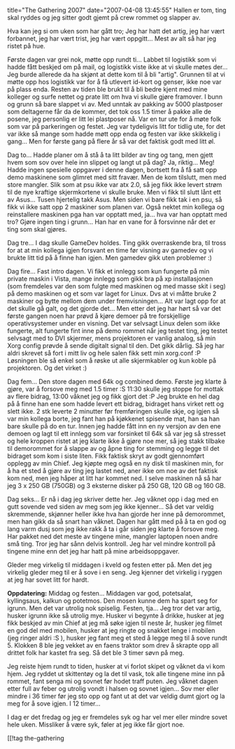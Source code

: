 title="The Gathering 2007"
date="2007-04-08 13:45:55"
Hallen er tom, ting skal ryddes og jeg sitter godt gjemt på crew rommet og slapper av.

Hva kan jeg si om uken som har gått tro; Jeg har hatt det artig, jeg har vært forbannet, jeg har vært trist, jeg har vært oppgitt... Mest av alt så har jeg ristet på hue.

Første dagen var grei nok, møtte opp rundt ti... Labbet til logistikk som vi hadde fått beskjed om på mail, og logistikk viste ikke at vi skulle møtes der... Jeg burde allerede da ha skjønt at dette kom til å bli "artig". Grunnen til at vi møtte opp hos logistikk var for å få utlevert id-kort og genser, ikke noe var på plass enda. Resten av tiden ble brukt til å bli bedre kjent med mine kolleger  og surfe nettet og prate litt om hva vi skulle gjøre framover. I bunn og grunn så bare slappet vi av. Med unntak av pakking av 5000 plastposer som deltagerne får da de kommer, det tok oss 1.5 timer å pakke alle de posene, jeg personlig er litt lei plastposer nå. Var en tur ute for å møte folk som var på parkeringen og festet. Jeg var tydeligvis litt for tidlig ute, for det var ikke så mange som hadde møtt opp enda og festen var ikke skikkelig i gang... Men for første gang på flere år så var det faktisk godt med litt øl.

Dag to... Hadde planer om å stå å ta litt bilder av ting og tang, men gjett hvem som sov over hele inn slippet og langt ut på dag? Ja, riktig... Meg! Hadde ingen spesielle oppgaver i denne dagen, bortsett fra å få satt opp demo maskinene som glimret med sitt fravær. Men de kom tilslutt, men med store mangler. Slik som at psu ikke var atx 2.0, så jeg fikk ikke levert strøm til de nye kraftige skjermkortene vi skulle bruke. Men vi fikk til slutt lånt ett av Asus... Tusen hjertelig takk Asus. Men siden vi bare fikk tak i en psu, så fikk vi ikke satt opp 2 maskiner som planen var. Også nektet min kollega og reinstallere maskinen pga han var opptatt med, ja... hva var han opptatt med tro? Gjøre ingen ting i grunn... Han har en vane for å forsvinne når det er ting som skal gjøres.

Dag tre... I dag skulle GameDev holdes. Ting gikk overraskende bra, til tross for at at min kollega igjen forsvant en time før visning av gamedev og vi brukte litt tid på å finne han igjen. Men gamedev gikk uten problemer :)

Dag fire... Fast intro dagen. Vi fikk et innlegg som kun fungerte på min private maskin i Vista, mange innlegg som gikk bra på xp installasjonen (som fremdeles var den som fulgte med maskinen og med masse skit i seg) på demo maskinen og et som var laget for Linux. Dvs at vi måtte bruke 2 maskiner og bytte mellom dem under fremvisningen... Alt var lagt opp for at det skulle gå galt, og det gjorde det... Men etter det jeg har hørt så var det første gangen noen har prøvd å kjøre demoer på tre forskjellige operativsystemer under en visning. Det var selvsagt Linux delen som ikke fungerte, alt fungerte fint inne på demo rommet når jeg testet ting, jeg testet selvsagt med to DVI skjermer, mens projektoren er vanlig analog, så min Xorg config prøvde å sende digitalt signal til den. Det gikk dårlig. Så jeg har aldri skrevet så fort i mitt liv og hele salen fikk sett min xorg.conf :P Løsningen ble så enkel som å røske ut alle skjermkabler og kun koble på projektoren. Og det virket :)

Dag fem... Den store dagen med 64k og combined demo. Første jeg klarte å gjøre, var å forsove meg med 1.5 timer :S 11:30 skulle jeg stoppe for mottak av flere bidrag, 13:00 våknet jeg og fikk gjort det :P Jeg brukte en hel dag på å finne han ene som hadde levert ett bidrag, bidraget hans virket rett og slett ikke. 2 stk leverte 2 minutter før fremføringen skulle skje, og igjen så var min kollega borte, jeg fant han på kjøkkenet spisende mat, han sa han bare skulle på do en tur. Innen jeg hadde fått inn en ny versjon av den ene demoen og lagt til ett innlegg som var forsinket til 64k så var jeg så stresset og hele kroppen ristet at jeg klarte ikke å gjøre noe mer, så jeg stakk tilbake til demorommet for å slappe av og åpne ting for stemming og legge til det bidraget som kom i siste liten. Fikk faktisk skryt av godt gjennomført opplegg av min Chief. Jeg kjøpte meg også en ny disk til maskinen min, for å ha et sted å gjøre av ting jeg lastet ned, aner ikke om noe av det faktisk kom ned, men jeg håper at litt har kommet ned. I selve maskinen nå så har jeg 3 x 250 GB (750GB) og 3 eksterne disker på 250 GB, 120 GB og 160 GB.

Dag seks... Er nå i dag jeg skriver dette her. Jeg våknet opp i dag med en gutt sovende ved siden av meg som jeg ikke kjenner... Så det var veldig skremmende, skjønner heller ikke hva han gjorde her inne på demorommet, men han gikk da så snart han våknet. Dagen har gått med på å ta en god og lang varm dusj som jeg ikke rakk å ta i går siden jeg klarte å forsove meg. Har pakket ned det meste av tingene mine, mangler laptopen noen andre små ting. Tror jeg har sånn delvis kontroll. Jeg har vel mindre kontroll på tingene mine enn det jeg har hatt på mine arbeidsoppgaver.


Gleder meg virkelig til middagen i kveld og festen etter på. Men det jeg virkelig gleder meg til er å sove i en seng. Jeg kjenner det virkelig i ryggen at jeg har sovet litt for hardt.


<strong>Oppdatering:</strong>
Middag og festen... Middagen var god, potetsalat, kyllingsaus, kalkun og potetmos. Den mosen kunne dem ha spart seg for igrunn. Men det var utrolig nok spiselig. Festen, tja... Jeg tror det var artig, husker igrunn ikke så utrolig mye. Husker vi begynte å drikke, husker at jeg fikk beskjed av min Chief at jeg må søke igjen til neste år, husker jeg filmet en god del med mobilen, husker at jeg ringte og snakket lenge i mobilen (jeg ringer aldri :S ), husker jeg fant meg et sted å legge meg til å sove rundt 5. Klokken 8 ble jeg vekket av en faens traktor som drev å skrapte opp all drittet folk har kastet fra seg. Så det ble 3 timer søvn på meg.

Jeg reiste hjem rundt to tiden, husker at vi forlot skipet og våknet da vi kom hjem. Jeg ryddet ut skittentøy og la det til vask, tok alle tingene mine inn på rommet, fant senga mi og sovnet før hodet traff puten. Jeg våknet dagen etter full av feber og utrolig vondt i halsen og sovnet igjen... Sov mer eller mindre i 36 timer før jeg sto opp og fant ut at det var veldig dumt gjort og la meg for å sove igjen. I 12 timer...

I dag er det fredag og jeg er fremdeles syk og har vel mer eller mindre sovet hele uken. Missliker å være syk, føler at jeg ikke får gjort noe.

[[!tag  the-gathering
